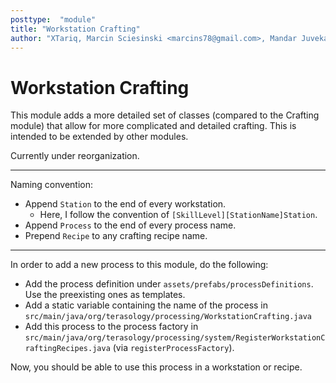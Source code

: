 ```yaml
---
posttype:  "module"  
title: "Workstation Crafting"
author: "XTariq, Marcin Sciesinski <marcins78@gmail.com>, Mandar Juvekar, Isaac (iojw)"
---
```

# Workstation Crafting


This module adds a more detailed set of classes (compared to the Crafting module) that allow for more complicated and
detailed crafting. This is intended to be extended by other modules.

Currently under reorganization.

---

Naming convention:

- Append `Station` to the end of every workstation.
  - Here, I follow the convention of `[SkillLevel][StationName]Station`.
- Append `Process` to the end of every process name.
- Prepend `Recipe` to any crafting recipe name.

---

In order to add a new process to this module, do the following:

- Add the process definition under `assets/prefabs/processDefinitions`. 
  Use the preexisting ones as templates.
- Add a static variable containing the name of the process in `src/main/java/org/terasology/processing/WorkstationCrafting.java`
- Add this process to the process factory in `src/main/java/org/terasology/processing/system/RegisterWorkstationCraftingRecipes.java`
 (via `registerProcessFactory`).

Now, you should be able to use this process in a workstation or recipe.
